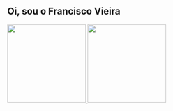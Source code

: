 <!--
**FranciscoVieiraN/FranciscoVieiraN** is a ✨ _special_ ✨ repository because its `README.md` (this file) appears on your GitHub profile.

Here are some ideas to get you started:

- 🔭 I’m currently working on ...
- 🌱 I’m currently learning ...
- 👯 I’m looking to collaborate on ...
- 🤔 I’m looking for help with ...
- 💬 Ask me about ...
- 📫 How to reach me: ...
- 😄 Pronouns: ...
- ⚡ Fun fact: ...
-->
## Oi, sou o Francisco Vieira
<div>
  <a href="https://github.com/FranciscoVieiraN">
  <img height="180em" src="https://github-readme-stats.vercel.app/api?username=FranciscoVieiraN&show_icons=true&theme=dark&include_all_commits=true&count_private=true"/>
  <img height="180em" src="https://github-readme-stats.vercel.app/api/top-langs/?username=FranciscoVieiraN&layout=compact&langs_count=16&theme=dark"/>
</div>
